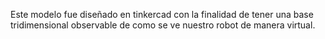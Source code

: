 Este modelo fue diseñado en tinkercad con la finalidad de tener una base tridimensional observable
de como se ve nuestro robot de manera virtual.
